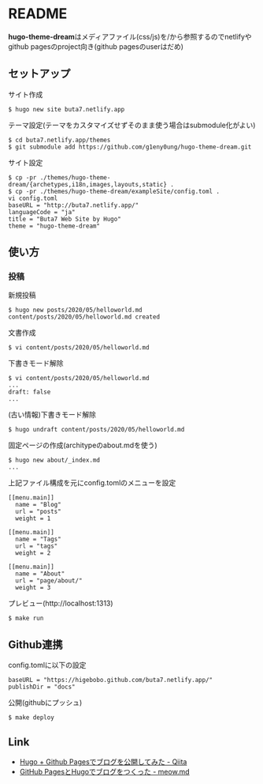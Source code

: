 # README

**hugo-theme-dream**はメディアファイル(css/js)を/から参照するのでnetlifyやgithub pagesのproject向き(github pagesのuserはだめ)

## セットアップ

サイト作成

    $ hugo new site buta7.netlify.app

テーマ設定(テーマをカスタマイズせずそのまま使う場合はsubmodule化がよい)

    $ cd buta7.netlify.app/themes
    $ git submodule add https://github.com/g1eny0ung/hugo-theme-dream.git

サイト設定

    $ cp -pr ./themes/hugo-theme-dream/{archetypes,i18n,images,layouts,static} .
    $ cp -pr ./themes/hugo-theme-dream/exampleSite/config.toml .
    vi config.toml
    baseURL = "http://buta7.netlify.app/"
    languageCode = "ja"
    title = "Buta7 Web Site by Hugo"
    theme = "hugo-theme-dream"

## 使い方

### 投稿

新規投稿

    $ hugo new posts/2020/05/helloworld.md
    content/posts/2020/05/helloworld.md created
    
文書作成

    $ vi content/posts/2020/05/helloworld.md
    
下書きモード解除

    $ vi content/posts/2020/05/helloworld.md
    ...
    draft: false
    ...
    
(古い情報)下書きモード解除

    $ hugo undraft content/posts/2020/05/helloworld.md

固定ページの作成(architypeのabout.mdを使う)

    $ hugo new about/_index.md
    ...
    
上記ファイル構成を元にconfig.tomlのメニューを設定

    [[menu.main]]
      name = "Blog"
      url = "posts"
      weight = 1
    
    [[menu.main]]
      name = "Tags"
      url = "tags"
      weight = 2
    
    [[menu.main]]
      name = "About"
      url = "page/about/"
      weight = 3

プレビュー(http://localhost:1313)

    $ make run

## Github連携

config.tomlに以下の設定

    baseURL = "https://higebobo.github.com/buta7.netlify.app/"
    publishDir = "docs"

公開(githubにプッシュ)

    $ make deploy

## Link

* [Hugo \+ Github Pagesでブログを公開してみた \- Qiita](https://qiita.com/eichann/items/4fe61b8b9bbafcfbe847)
* [GitHub PagesとHugoでブログをつくった \- meow\.md](https://uzimihsr.github.io/post/2019-08-07-create-blog-1/)
